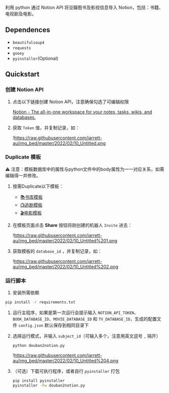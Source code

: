 利用 python 通过 Notion API 将豆瓣图书及影视信息导入 Notion，包括：书籍、电视剧及电影。

## Dependences

- `beautifulsoup4`
- `requests`
- `gooey`
- `pyinstaller`(Optional)

## Quickstart

### 创建 Notion API

1. 点击以下链接创建 Notion API，注意确保勾选了可编辑权限
    
    [Notion - The all-in-one workspace for your notes, tasks, wikis, and databases.](https://www.notion.so/my-integrations)
    
2. 获取 `Token` 值，并复制记录，如：
    
    !https://raw.githubusercontent.com/jarrett-au/img_bed/master/2022/02/10_Untitled.png
    

### Duplicate 模板

<aside>
⚠️ 注意：模板数据库中的属性与python文件中的body属性为一一对应关系，如需编辑得一并修改。

</aside>

1. 按需Duplicate以下模板：
    - [📚书库模板](https://www.notion.so/6a4c56ded2cc4d1a9793a0434188994d?pvs=21)
    - [📺追剧模板](https://www.notion.so/eb3ba38856844aa6a58954896d298c9f?pvs=21)
    - [🎬电影模板](https://www.notion.so/3fb8fbaea4574c73959f55f6745b9565?pvs=21)
2. 在模板页面点击 **Share** 按钮将刚创建的机器人 `Invite` 进去：
    
    !https://raw.githubusercontent.com/jarrett-au/img_bed/master/2022/02/10_Untitled%201.png
    
3. 获取模板的 `database_id` ，并复制记录，如：
    
    !https://raw.githubusercontent.com/jarrett-au/img_bed/master/2022/02/10_Untitled%202.png
    

### 运行脚本

1. 安装所需依赖

```bash
pip install -r requirements.txt
```

1. 运行主程序，如果是第一次运行会提示输入 `NOTION_API_TOKEN`、`BOOK_DATABASE_ID`、`MOVIE_DATABASE_ID` 和 `TV_DATABASE_ID`，生成的配置文件 `config.json` 默认保存到相同目录下
2. 选择运行模式，并输入 `subject_id`（可输入多个，注意用英文逗号 `,` 隔开）
    
    ```bash
    python douban2notion.py
    ```
    
    !https://raw.githubusercontent.com/jarrett-au/img_bed/master/2022/02/10_Untitled%204.png
    
3. （可选）下载可执行程序，或者自行 `pyinstaller` 打包
    
    ```bash
    pip install pyinstaller
    pyinstaller -Fw douban2notion.py
    ```
